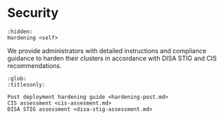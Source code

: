 # Security

```{toctree}
:hidden:
Hardening <self>
```

We provide administrators with detailed instructions and compliance guidance to
harden their clusters in accordance with DISA STIG and CIS recommendations.

```{toctree}
:glob:
:titlesonly:

Post deployment hardening guide <hardening-post.md>
CIS assessment <cis-assesment.md>
DISA STIG assessment <disa-stig-assessment.md>
```
